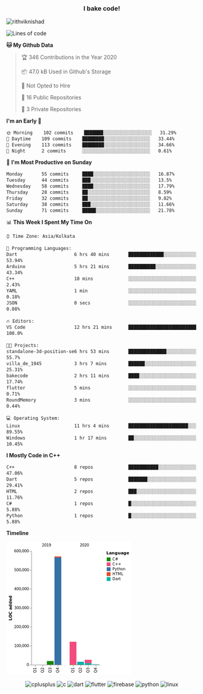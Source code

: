 <h3 align="center">I bake code!</h3>

<p align="left"> <img src="https://komarev.com/ghpvc/?username=rithviknishad" alt="rithviknishad" /> </p>

<!--START_SECTION:waka-->
![Lines of code](https://img.shields.io/badge/From%20Hello%20World%20I%27ve%20Written-23.2%20million%20lines%20of%20code-blue)

**🐱 My Github Data** 

> 🏆 346 Contributions in the Year 2020
 > 
> 📦 47.0 kB Used in Github's Storage 
 > 
> 🚫 Not Opted to Hire
 > 
> 📜 16 Public Repositories
 > 
> 🔑 3 Private Repositories 

**I'm an Early 🐤** 

```text
🌞 Morning    102 commits    ███████░░░░░░░░░░░░░░░░░░   31.29% 
🌆 Daytime    109 commits    ████████░░░░░░░░░░░░░░░░░   33.44% 
🌃 Evening    113 commits    ████████░░░░░░░░░░░░░░░░░   34.66% 
🌙 Night      2 commits      ░░░░░░░░░░░░░░░░░░░░░░░░░   0.61%

```
📅 **I'm Most Productive on Sunday** 

```text
Monday       55 commits     ████░░░░░░░░░░░░░░░░░░░░░   16.87% 
Tuesday      44 commits     ███░░░░░░░░░░░░░░░░░░░░░░   13.5% 
Wednesday    58 commits     ████░░░░░░░░░░░░░░░░░░░░░   17.79% 
Thursday     28 commits     ██░░░░░░░░░░░░░░░░░░░░░░░   8.59% 
Friday       32 commits     ██░░░░░░░░░░░░░░░░░░░░░░░   9.82% 
Saturday     38 commits     ███░░░░░░░░░░░░░░░░░░░░░░   11.66% 
Sunday       71 commits     █████░░░░░░░░░░░░░░░░░░░░   21.78%

```


📊 **This Week I Spent My Time On** 

```text
⌚︎ Time Zone: Asia/Kolkata

💬 Programming Languages: 
Dart                     6 hrs 40 mins       █████████████░░░░░░░░░░░░   53.94% 
Arduino                  5 hrs 21 mins       ██████████░░░░░░░░░░░░░░░   43.34% 
C++                      18 mins             ░░░░░░░░░░░░░░░░░░░░░░░░░   2.43% 
YAML                     1 min               ░░░░░░░░░░░░░░░░░░░░░░░░░   0.18% 
JSON                     0 secs              ░░░░░░░░░░░░░░░░░░░░░░░░░   0.08%

🔥 Editors: 
VS Code                  12 hrs 21 mins      █████████████████████████   100.0%

🐱‍💻 Projects: 
standalone-3d-position-se6 hrs 53 mins       ██████████████░░░░░░░░░░░   55.7% 
villa_de_1945            3 hrs 7 mins        ██████░░░░░░░░░░░░░░░░░░░   25.31% 
bakecode                 2 hrs 11 mins       ████░░░░░░░░░░░░░░░░░░░░░   17.74% 
flutter                  5 mins              ░░░░░░░░░░░░░░░░░░░░░░░░░   0.71% 
RoundMemory              3 mins              ░░░░░░░░░░░░░░░░░░░░░░░░░   0.44%

💻 Operating System: 
Linux                    11 hrs 4 mins       ██████████████████████░░░   89.55% 
Windows                  1 hr 17 mins        ██░░░░░░░░░░░░░░░░░░░░░░░   10.45%

```

**I Mostly Code in C++** 

```text
C++                      8 repos             ███████████░░░░░░░░░░░░░░   47.06% 
Dart                     5 repos             ███████░░░░░░░░░░░░░░░░░░   29.41% 
HTML                     2 repos             ███░░░░░░░░░░░░░░░░░░░░░░   11.76% 
C#                       1 repos             █░░░░░░░░░░░░░░░░░░░░░░░░   5.88% 
Python                   1 repos             █░░░░░░░░░░░░░░░░░░░░░░░░   5.88%

```


**Timeline**

![Chart not found](https://github.com/rithviknishad/rithviknishad/blob/master/charts/bar_graph.png) 


<!--END_SECTION:waka-->

<p align="center">
  <img src="https://devicons.github.io/devicon/devicon.git/icons/cplusplus/cplusplus-original.svg" alt="cplusplus" width="30" height="30"/>
  <img src="https://devicons.github.io/devicon/devicon.git/icons/c/c-original.svg" alt="c" width="30" height="30"/>
  <img src="https://www.vectorlogo.zone/logos/dartlang/dartlang-icon.svg" alt="dart" width="30" height="30"/>
  <img src="https://www.vectorlogo.zone/logos/flutterio/flutterio-icon.svg" alt="flutter" width="30" height="30"/> 
  <img src="https://www.vectorlogo.zone/logos/firebase/firebase-icon.svg" alt="firebase" width="30" height="30"/> 
  <img src="https://devicons.github.io/devicon/devicon.git/icons/python/python-original.svg" alt="python" width="30" height="30"/> 
  <img src="https://devicons.github.io/devicon/devicon.git/icons/linux/linux-original.svg" alt="linux" width="30" height="30"/> 
</p>
